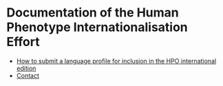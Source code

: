 # Documentation of the Human Phenotype Internationalisation Effort

- [How to submit a language profile for inclusion in the HPO international edition](submit.md)
- [Contact](contact.md)